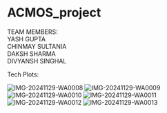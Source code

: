 # ACMOS_project

TEAM MEMBERS: </br>
YASH GUPTA   </br>
CHINMAY SULTANIA  </br>
DAKSH SHARMA   </br>
DIVYANSH SINGHAL   </br>

Tech Plots:

![IMG-20241129-WA0008](https://github.com/user-attachments/assets/d9fa7c9e-80bf-49f9-bece-832502ea5b9f)
![IMG-20241129-WA0009](https://github.com/user-attachments/assets/c5a28f01-fd08-46cb-83d2-43a9c4d8bbef)
![IMG-20241129-WA0010](https://github.com/user-attachments/assets/a596b662-5270-42f5-b679-da606cd2aa2d)
![IMG-20241129-WA0011](https://github.com/user-attachments/assets/629f28d4-5267-44b3-ae25-5743f85c9897)
![IMG-20241129-WA0012](https://github.com/user-attachments/assets/727bcebb-4ec4-4642-8581-ba8db3d8ff32)
![IMG-20241129-WA0013](https://github.com/user-attachments/assets/ec196bc6-416d-46a7-9961-2b30db576cff)
